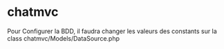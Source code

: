 # chatmvc

Pour Configurer la BDD, il faudra changer les valeurs des constants sur la class chatmvc/Models/DataSource.php

